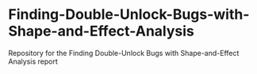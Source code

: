 # Finding-Double-Unlock-Bugs-with-Shape-and-Effect-Analysis
Repository for the Finding Double-Unlock Bugs with Shape-and-Effect Analysis report
